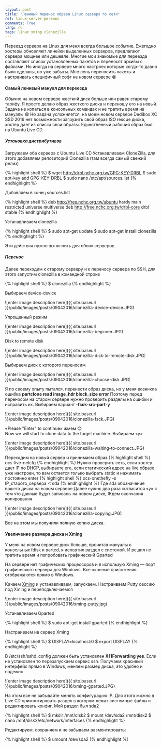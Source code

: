 ```yaml
---
layout: post
title: "Ленивый перенос образа Linux сервера по сети"
ref: linux-server-perenos
comments: True
lang: ru
tags: linux xming clonezilla
---
```


Переезд сервера на Linux для меня всегда большое событие. Ежегодно хостеры обновляют линейки выделенных серверов, предлагают сервера мощнее или дешевле. 
Многие мои знакомые для переезда составляют список установленных пакетов и переносят архивы с файлами. Но иногда на сервере много настроек которые когда-то давно были сделаны, но уже забыты.
Мне лень переносить пакеты и настраивать специфичный софт на новом сервере :stuck_out_tongue_winking_eye:

#### Самый ленивый мануал для переезда

Обычно на новом сервере жесткий диск больше или равен старому тарифу. Я просто делаю образ жесткого диска и переношу его на новый.
Задача не копаться в консольных командах и не тратить время на мануалы :laughing: Но задача усложняется, на моем новом сервере Dedibox XC SSD 2016 нет возможности загрузить свой образ ISO rescue диска, хостер дает из списка свои образы. Единственный рабочий образ был на Ubuntu Live CD.

##### Установка дистрибутивов
Загружаем оба сервера с Ubuntu Live CD
Устанавливаем CloneZilla, для этого добавляем репозиторий Clonezilla (там всегда самый свежий релиз)

{% highlight shell %}
$ wget http://drbl.nchc.org.tw/GPG-KEY-DRBL
$ sudo apt-key add GPG-KEY-DRBL
$ sudo nano /etc/apt/sources.list
{% endhighlight %}

Добавляем в конец sources.list   

{% highlight shell %}
deb http://free.nchc.org.tw/ubuntu hardy main restricted universe multiverse
deb http://free.nchc.org.tw/drbl-core drbl stable
{% endhighlight %}

Устанавливаем clonezilla

{% highlight shell %}
$ sudo apt-get update
$ sudo apt-get install clonezilla
{% endhighlight %}

Эти действия нужно выполнить для обоих серверов. 

##### Перенос

Далее переходим к старому серверу и к переносу сервера по SSH, для этого запустим clonezilla в командной строке
   
{% highlight shell %}
$ clonezilla
{% endhighlight %}

Выбираем device-device

![enter image description here]({{ site.baseurl }}/public/images/posts/09042016/clonezilla-device-device.JPG)

Упрощенный режим

![enter image description here]({{ site.baseurl }}/public/images/posts/09042016/clonezilla-beginner.JPG)

Disk to remote disk

![enter image description here]({{ site.baseurl }}/public/images/posts/09042016/clonezilla-disk-to-remote-disk.JPG)

Выбираем диск с которого переносим

![enter image description here]({{ site.baseurl }}/public/images/posts/09042016/clonezilla-choose-disk.JPG)

Я по своему опыту пытался, перенести образ диска, но у меня возникла ошибка **partclone read image_hdr block_size error**
Поэтому перед переносом на старом сервере нужно проверить разделы на ошибки и исправить их.
Выбираем вариант **-fsck-src-part-y**

![enter image description here]({{ site.baseurl }}/public/images/posts/09042016/clonezilla-fsck.JPG)

«Please "Enter" to continue» жмем :blush:<br>
Now we will start to clone data to the target machine. Выбираем «y»

![enter image description here]({{ site.baseurl }}/public/images/posts/09042016/clonezilla-waiting-to-connect.JPG)

Переходим на новый сервер и принимаем образ
{% highlight shell %}
ocs-live-netcfg
{% endhighlight %}
Нужно проверить сеть, если хостер дает IP по DHCP, выбираете его, если статический адрес на live образе уже настроен, то вам остается только выбрать static и нажимать постоянно enter
{% highlight shell %}
ocs-onethefly -s IP_старого_сервера -t sda
{% endhighlight %}
Где sda обозначение вашего диска на новом сервере
Далее нужно два раза согласится «y» с тем что данные будут записаны на новом диске, Ждем окончания копирования

![enter image description here]({{ site.baseurl }}/public/images/posts/09042016/clonezilla-copying.JPG)

Все на этом мы получили полную копию диска.

#### Увеличение размера диска и Xming

У меня на новом сервере диск больше, прочитав мануалы о коносльных fdisk и parted, я испортил раздел с системой. И решил не тратить время и попробовать графический Gparted

На сервере нет графических процессоров и я использую Xming — порт графического сервера для Windows. Все оконные приложения отображаются прямо в Windows.

Качаем [Xming](https://sourceforge.net/projects/xming/files/latest/download?source=files) и устанавливаем, запускаем.
Настраиваем Putty сессию под Xming и переподключаемся

![enter image description here]({{ site.baseurl }}/public/images/posts/09042016/xming-putty.jpg)

Устанавливаем Gparted

{% highlight shell %}
$ sudo apt-get install gparted
{% endhighlight %}

Настраиваем на сервер Xming

{% highlight shell %}
$ DISPLAY=localhost:0
$ export DISPLAY
{% endhighlight %}

В /etc/ssh/sshd_config должен быть установлен **X11Forwarding yes**. Если не установлен то перезапускаем сервис ssh. Получаем красивый интерфейс прямо в Windows, меняем размер диска, это удобно и надежно.

![enter image description here]({{ site.baseurl }}/public/images/posts/09042016/xming-gparted.JPG)

На этом все не забывайте менять конфигурацию IP. Для этого можно в Live CD примонтировать раздел в котором лежат системные файлы и редактировать конфиг. Мой раздел был sda2

{% highlight shell %}
$ mkdir /mnt/disk2
$ mount /dev/sda2 /mnt/disk2
$ nano /mnt/disk2/etc/network/interfaces
{% endhighlight %}
	
Редактируем, сохраняем и не забываем размонтировать:

{% highlight shell %}
$ umount /dev/sda2
{% endhighlight %}